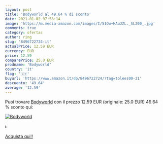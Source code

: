 ```yaml
---
layout: post
title: 'Bodyworld al 49.64 % di sconto'
date: 2021-01-02 07:58:14
image: 'https://m.media-amazon.com/images/I/51Qw+HAuJZL._SL200_.jpg'
comments: true
category: ofertas
author: ring
slug: '8496722724-it'
actualPrice: 12.59 EUR
currency: EUR
price: 12.59
comparePrice: 25.0 EUR
prodname: 'Bodyworld'
country: 'it'
flag: '🇮🇹'
buyurl: 'https://www.amazon.it/dp/8496722724/?tag=tolees00-21'
descuento: '49.64'
average: '12.59'
---
```


Puoi trovare [Bodyworld](https://www.amazon.it/dp/8496722724/?tag=tolees00-21) con il prezzo 12.59 EUR (originale: 25.0 EUR) 49.64 % sconto qui:

[![Bodyworld](https://m.media-amazon.com/images/I/51Qw+HAuJZL._SL200_.jpg)](https://www.amazon.it/dp/8496722724/?tag=tolees00-21)

ℹ️:


[Acquista qui!!](https://www.amazon.it/dp/8496722724/?tag=tolees00-21)
